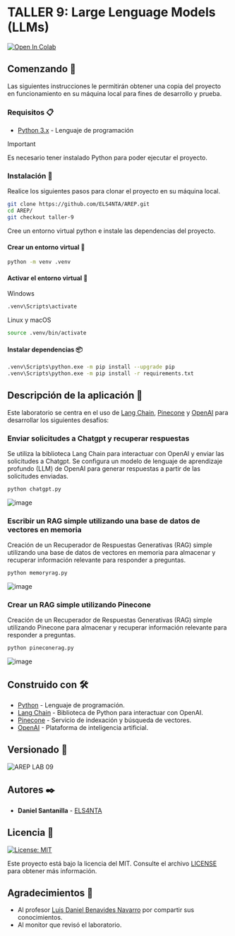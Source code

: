 # TALLER 9: Large Lenguage Models (LLMs)

[![Open In Colab](https://colab.research.google.com/assets/colab-badge.svg)](https://colab.research.google.com/github/ELS4NTA/AREP/blob/taller-9/tallerllm.ipynb)

## Comenzando 🚀

Las siguientes instrucciones le permitirán obtener una copia del proyecto en funcionamiento en su máquina local para fines de desarrollo y prueba.

### Requisitos 📋

- [Python 3.x](https://www.python.org/downloads/) - Lenguaje de programación

> [!IMPORTANT]
> Es necesario tener instalado Python para poder ejecutar el proyecto.

### Instalación 🔧

Realice los siguientes pasos para clonar el proyecto en su máquina local.

```bash
git clone https://github.com/ELS4NTA/AREP.git
cd AREP/
git checkout taller-9
```

Cree un entorno virtual python e instale las dependencias del proyecto.

#### Crear un entorno virtual 🌴

```bash
python -m venv .venv
```

#### Activar el entorno virtual 🔌

Windows
  
```bash
.venv\Scripts\activate 
```

Linux y macOS

```bash
source .venv/bin/activate
```

#### Instalar dependencias 📦

```bash
.venv\Scripts\python.exe -m pip install --upgrade pip
.venv\Scripts\python.exe -m pip install -r requirements.txt
```

## Descripción de la aplicación 📖

Este laboratorio se centra en el uso de [Lang Chain](https://python.langchain.com/docs/get_started/introduction), [Pinecone](https://www.pinecone.io/) y [OpenAI](https://openai.com/) para desarrollar los siguientes desafíos:

### Enviar solicitudes a Chatgpt y recuperar respuestas

Se utiliza la biblioteca Lang Chain para interactuar con OpenAI y enviar las solicitudes a Chatgpt. Se configura un modelo de lenguaje de aprendizaje profundo (LLM) de OpenAI para generar respuestas a partir de las solicitudes enviadas.

```bash
python chatgpt.py
```
![image](https://github.com/ELS4NTA/AREP/assets/99996670/ac032f30-6de5-4d14-895d-6134a31400a5)

### Escribir un RAG simple utilizando una base de datos de vectores en memoria

Creación de un Recuperador de Respuestas Generativas (RAG) simple utilizando una base de datos de vectores en memoria para almacenar y recuperar información relevante para responder a preguntas.

```bash
python memoryrag.py
```
![image](https://github.com/ELS4NTA/AREP/assets/99996670/b8a47b8f-992d-40a2-9d47-da95df0d045a)

### Crear un RAG simple utilizando Pinecone

Creación de un Recuperador de Respuestas Generativas (RAG) simple utilizando Pinecone para almacenar y recuperar información relevante para responder a preguntas.

```bash
python pineconerag.py
```
![image](https://github.com/ELS4NTA/AREP/assets/99996670/820c0e66-620d-46de-896a-1d0f7630e531)

## Construido con 🛠️

- [Python](https://www.python.org/) - Lenguaje de programación.
- [Lang Chain](https://python.langchain.com/docs/get_started/introduction) - Biblioteca de Python para interactuar con OpenAI.
- [Pinecone](https://www.pinecone.io/) - Servicio de indexación y búsqueda de vectores.
- [OpenAI](https://openai.com/) - Plataforma de inteligencia artificial.

## Versionado 📌

  ![AREP LAB 09](https://img.shields.io/badge/AREP_LAB_09-v1.0.0-blue)

## Autores ✒️

- **Daniel Santanilla** - [ELS4NTA](https://github.com/ELS4NTA)

## Licencia 📄

[![License: MIT](https://img.shields.io/badge/License-MIT-yellow.svg)](https://opensource.org/licenses/MIT)

Este proyecto está bajo la licencia del MIT. Consulte el archivo [LICENSE](LICENSE) para obtener más información.

## Agradecimientos 🎁

- Al profesor [Luis Daniel Benavides Navarro](https://ldbn.is.escuelaing.edu.co/) por compartir sus conocimientos.
- Al monitor que revisó el laboratorio.
